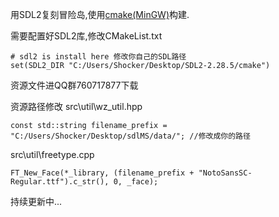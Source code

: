 用SDL2复刻冒险岛,使用[cmake(MinGW)](https://github.com/niXman/mingw-builds-binaries/releases/tag/13.2.0-rt_v11-rev0)构建.

需要配置好SDL2库,修改CMakeList.txt
```
# sdl2 is install here 修改你自己的SDL路径
set(SDL2_DIR "C:/Users/Shocker/Desktop/SDL2-2.28.5/cmake")
````

资源文件进QQ群760717877下载

资源路径修改 
src\util\wz_util.hpp
```
const std::string filename_prefix = "C:/Users/Shocker/Desktop/sdlMS/data/"; //修改成你的路径
```
src\util\freetype.cpp

```
FT_New_Face(*_library, (filename_prefix + "NotoSansSC-Regular.ttf").c_str(), 0, _face);
```
持续更新中...
